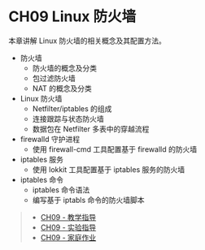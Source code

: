 # CH09 Linux 防火墙

本章讲解 Linux 防火墙的相关概念及其配置方法。

* 防火墙
  * 防火墙的概念及分类
  * 包过滤防火墙
  * NAT 的概念及分类
* Linux 防火墙
  * Netfilter/iptables 的组成
  * 连接跟踪与状态防火墙
  * 数据包在 Netfilter 多表中的穿越流程
* firewalld 守护进程
  * 使用 firewall-cmd 工具配置基于 firewalld 的防火墙
* iptables 服务
  * 使用 lokkit 工具配置基于 iptables 服务的防火墙 
* iptables 命令
  * iptables 命令语法
  * 编写基于 iptabls 命令的防火墙脚本


>* [CH09 - 教学指导](ch09/guidelines.md)
>* [CH09 - 实验指导](ch09/experiment_09-01.md)
>* [CH09 - 家庭作业](ch09/assignments.md)
